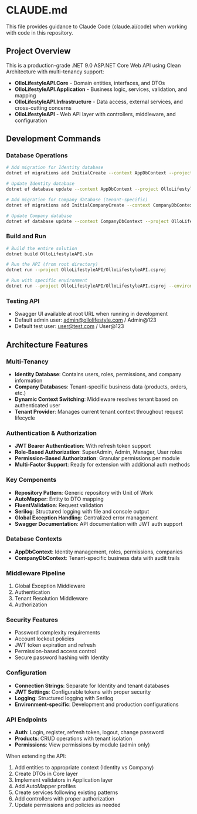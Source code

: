 # CLAUDE.md

This file provides guidance to Claude Code (claude.ai/code) when working with code in this repository.

## Project Overview

This is a production-grade .NET 9.0 ASP.NET Core Web API using Clean Architecture with multi-tenancy support:

- **OlloLifestyleAPI.Core** - Domain entities, interfaces, and DTOs
- **OlloLifestyleAPI.Application** - Business logic, services, validation, and mapping
- **OlloLifestyleAPI.Infrastructure** - Data access, external services, and cross-cutting concerns
- **OlloLifestyleAPI** - Web API layer with controllers, middleware, and configuration

## Development Commands

### Database Operations
```bash
# Add migration for Identity database
dotnet ef migrations add InitialCreate --context AppDbContext --project OlloLifestyleAPI.Infrastructure --startup-project OlloLifestyleAPI

# Update Identity database
dotnet ef database update --context AppDbContext --project OlloLifestyleAPI.Infrastructure --startup-project OlloLifestyleAPI

# Add migration for Company database (tenant-specific)
dotnet ef migrations add InitialCompanyCreate --context CompanyDbContext --project OlloLifestyleAPI.Infrastructure --startup-project OlloLifestyleAPI

# Update Company database
dotnet ef database update --context CompanyDbContext --project OlloLifestyleAPI.Infrastructure --startup-project OlloLifestyleAPI
```

### Build and Run
```bash
# Build the entire solution
dotnet build OlloLifestyleAPI.sln

# Run the API (from root directory)
dotnet run --project OlloLifestyleAPI/OlloLifestyleAPI.csproj

# Run with specific environment
dotnet run --project OlloLifestyleAPI/OlloLifestyleAPI.csproj --environment Development
```

### Testing API
- Swagger UI available at root URL when running in development
- Default admin user: admin@ollolifestyle.com / Admin@123
- Default test user: user@test.com / User@123

## Architecture Features

### Multi-Tenancy
- **Identity Database**: Contains users, roles, permissions, and company information
- **Company Databases**: Tenant-specific business data (products, orders, etc.)
- **Dynamic Context Switching**: Middleware resolves tenant based on authenticated user
- **Tenant Provider**: Manages current tenant context throughout request lifecycle

### Authentication & Authorization
- **JWT Bearer Authentication**: With refresh token support
- **Role-Based Authorization**: SuperAdmin, Admin, Manager, User roles
- **Permission-Based Authorization**: Granular permissions per module
- **Multi-Factor Support**: Ready for extension with additional auth methods

### Key Components
- **Repository Pattern**: Generic repository with Unit of Work
- **AutoMapper**: Entity to DTO mapping
- **FluentValidation**: Request validation
- **Serilog**: Structured logging with file and console output
- **Global Exception Handling**: Centralized error management
- **Swagger Documentation**: API documentation with JWT auth support

### Database Contexts
- **AppDbContext**: Identity management, roles, permissions, companies
- **CompanyDbContext**: Tenant-specific business data with audit trails

### Middleware Pipeline
1. Global Exception Middleware
2. Authentication
3. Tenant Resolution Middleware
4. Authorization

### Security Features
- Password complexity requirements
- Account lockout policies
- JWT token expiration and refresh
- Permission-based access control
- Secure password hashing with Identity

### Configuration
- **Connection Strings**: Separate for Identity and tenant databases
- **JWT Settings**: Configurable tokens with proper security
- **Logging**: Structured logging with Serilog
- **Environment-specific**: Development and production configurations

### API Endpoints
- **Auth**: Login, register, refresh token, logout, change password
- **Products**: CRUD operations with tenant isolation
- **Permissions**: View permissions by module (admin only)

When extending the API:
1. Add entities to appropriate context (Identity vs Company)
2. Create DTOs in Core layer
3. Implement validators in Application layer
4. Add AutoMapper profiles
5. Create services following existing patterns
6. Add controllers with proper authorization
7. Update permissions and policies as needed